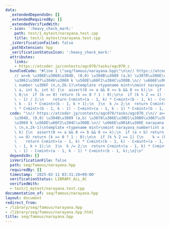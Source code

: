 ```yaml
---
data:
  _extendedDependsOn: []
  _extendedRequiredBy: []
  _extendedVerifiedWith:
  - icon: ':heavy_check_mark:'
    path: test/1_mytest/narayana.test.cpp
    title: test/1_mytest/narayana.test.cpp
  _isVerificationFailed: false
  _pathExtension: hpp
  _verificationStatusIcon: ':heavy_check_mark:'
  attributes:
    links:
    - https://atcoder.jp/contests/agc070/tasks/agc070_c
  bundledCode: "#line 1 \"seq/famous/narayana.hpp\"\n\n// https://atcoder.jp/contests/agc070/tasks/agc070_c\n\
    // a>=b \u306E\u3068\u304D, (0,0) \u304B\u3089 (a,b) \u3078\u306E\u30D1\u30B9\u3067\
    \u3061\u3087\u3046\u3069 k \u56DE\u66F2\u304C\u308B.\n// \u666E\u901A\u306E narayana\
    \ number \u306F (n,n,2k-1)\ntemplate <typename mint>\nmint narayana_number(int\
    \ a, int b, int k) {\n  assert(0 <= a && 0 <= b && 0 <= k);\n  if (a < b) return\
    \ 0;\n  if (b == 0) return (k == 0 ? 1 : 0);\n\n  if (k % 2 == 1) {\n    k = (k\
    \ - 1) / 2;\n    return C<mint>(a - 1, k) * C<mint>(b - 1, k) - C<mint>(a - 1,\
    \ k - 1) * C<mint>(b - 1, k + 1);\n  }\n  k /= 2;\n  return C<mint>(a - 1, k)\
    \ * C<mint>(b - 1, k - 1) - C<mint>(a - 1, k - 1) * C<mint>(b - 1, k);\n}\n"
  code: "\n// https://atcoder.jp/contests/agc070/tasks/agc070_c\n// a>=b \u306E\u3068\
    \u304D, (0,0) \u304B\u3089 (a,b) \u3078\u306E\u30D1\u30B9\u3067\u3061\u3087\u3046\
    \u3069 k \u56DE\u66F2\u304C\u308B.\n// \u666E\u901A\u306E narayana number \u306F\
    \ (n,n,2k-1)\ntemplate <typename mint>\nmint narayana_number(int a, int b, int\
    \ k) {\n  assert(0 <= a && 0 <= b && 0 <= k);\n  if (a < b) return 0;\n  if (b\
    \ == 0) return (k == 0 ? 1 : 0);\n\n  if (k % 2 == 1) {\n    k = (k - 1) / 2;\n\
    \    return C<mint>(a - 1, k) * C<mint>(b - 1, k) - C<mint>(a - 1, k - 1) * C<mint>(b\
    \ - 1, k + 1);\n  }\n  k /= 2;\n  return C<mint>(a - 1, k) * C<mint>(b - 1, k\
    \ - 1) - C<mint>(a - 1, k - 1) * C<mint>(b - 1, k);\n}\n"
  dependsOn: []
  isVerificationFile: false
  path: seq/famous/narayana.hpp
  requiredBy: []
  timestamp: '2025-02-11 03:31:26+09:00'
  verificationStatus: LIBRARY_ALL_AC
  verifiedWith:
  - test/1_mytest/narayana.test.cpp
documentation_of: seq/famous/narayana.hpp
layout: document
redirect_from:
- /library/seq/famous/narayana.hpp
- /library/seq/famous/narayana.hpp.html
title: seq/famous/narayana.hpp
---
```

